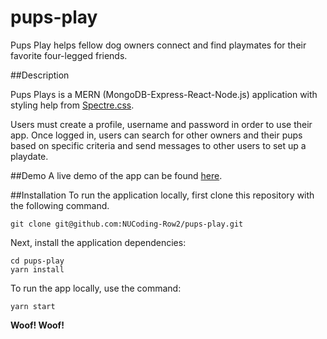 # pups-play

Pups Play helps fellow dog owners connect and find playmates for their favorite four-legged friends.

##Description

Pups Plays is a MERN (MongoDB-Express-React-Node.js) application with styling help from [Spectre.css](https://picturepan2.github.io/spectre/).

Users must create a profile, username and password in order to use their app. Once logged in, users can search for other owners and their pups based on specific criteria and send messages to other users to set up a playdate.

##Demo
A live demo of the app can be found [here](https://pups-play.herokuapp.com/).

##Installation
To run the application locally, first clone this repository with the following command.

	git clone git@github.com:NUCoding-Row2/pups-play.git
	
Next, install the application dependencies:

	cd pups-play
	yarn install
	
To run the app locally, use the command:

	yarn start

**Woof! Woof!**